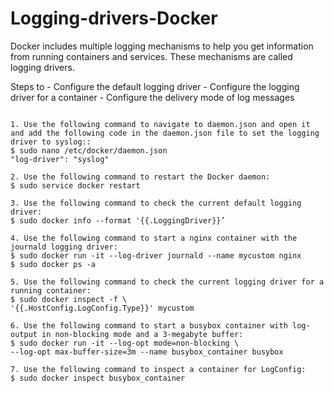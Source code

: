 # Logging-drivers-Docker

Docker includes multiple logging mechanisms to help you get information from running containers and services. These mechanisms are called logging drivers.

Steps to 
    - Configure the default logging driver
    - Configure the logging driver for a container
    - Configure the delivery mode of log messages
    
```

1. Use the following command to navigate to daemon.json and open it and add the following code in the daemon.json file to set the logging driver to syslog::
$ sudo nano /etc/docker/daemon.json
"log-driver": "syslog"

2. Use the following command to restart the Docker daemon:
$ sudo service docker restart

3. Use the following command to check the current default logging driver:
$ sudo docker info --format '{{.LoggingDriver}}’

4. Use the following command to start a nginx container with the journald logging driver:
$ sudo docker run -it --log-driver journald --name mycustom nginx
$ sudo docker ps -a

5. Use the following command to check the current logging driver for a running container:
$ sudo docker inspect -f \
'{{.HostConfig.LogConfig.Type}}' mycustom

6. Use the following command to start a busybox container with log-output in non-blocking mode and a 3-megabyte buffer:
$ sudo docker run -it --log-opt mode=non-blocking \
--log-opt max-buffer-size=3m --name busybox_container busybox

7. Use the following command to inspect a container for LogConfig:
$ sudo docker inspect busybox_container

```

